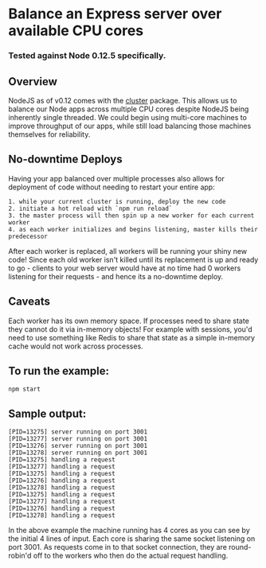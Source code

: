 # Balance an Express server over available CPU cores

### Tested against Node 0.12.5 specifically.

## Overview
NodeJS as of v0.12 comes with the [cluster](https://stash1.internal.jibe.com/projects/NJS/repos/jibe-node-labs-cluster/browse) package. This allows us to balance our Node apps across multiple CPU cores despite NodeJS being inherently single threaded. We could begin using multi-core machines to improve throughput of our apps, while still load balancing those machines themselves for reliability.

## No-downtime Deploys
Having your app balanced over multiple processes also allows for deployment of code without needing to restart your entire app:

    1. while your current cluster is running, deploy the new code
    2. initiate a hot reload with `npm run reload`
    3. the master process will then spin up a new worker for each current worker
    4. as each worker initializes and begins listening, master kills their predecessor

After each worker is replaced, all workers will be running your shiny new code! Since each old worker isn't killed until its replacement is up and ready to go - clients to your web server would have at no time had 0 workers listening for their requests - and hence its a no-downtime deploy.

## Caveats
Each worker has its own memory space. If processes need to share state they cannot do it via in-memory objects! For example with sessions, you'd need to use something like Redis to share that state as a simple in-memory cache would not work across processes.

## To run the example:

`npm start`

## Sample output:

```
[PID=13275] server running on port 3001
[PID=13277] server running on port 3001
[PID=13276] server running on port 3001
[PID=13278] server running on port 3001
[PID=13275] handling a request
[PID=13277] handling a request
[PID=13275] handling a request
[PID=13276] handling a request
[PID=13278] handling a request
[PID=13275] handling a request
[PID=13277] handling a request
[PID=13276] handling a request
[PID=13278] handling a request
```

In the above example the machine running has 4 cores as you can see by the initial 4 lines of input. Each core is sharing the same socket listening on port 3001. As requests come in to that socket connection, they are round-robin'd off to the workers who then do the actual request handling.